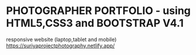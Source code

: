# PHOTOGRAPHER PORTFOLIO - using HTML5,CSS3 and BOOTSTRAP V4.1
 responsive website (laptop,tablet and mobile)
https://suriyaprojectphotography.netlify.app/

